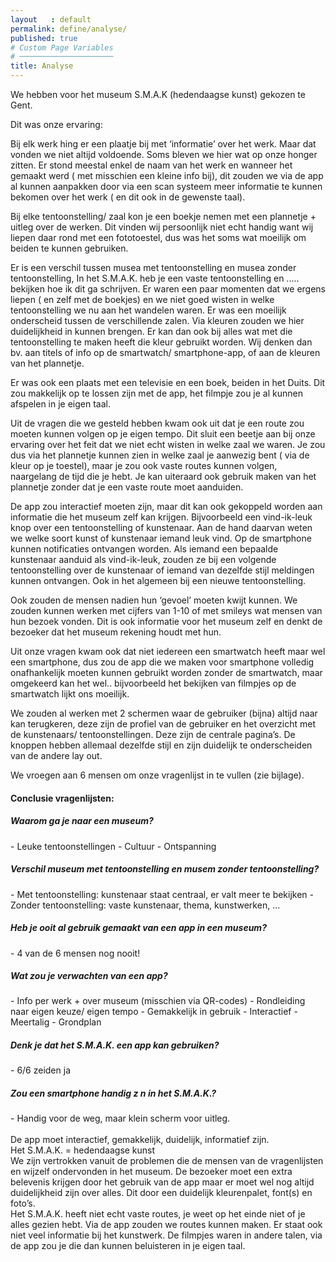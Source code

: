 ```yaml
---
layout   : default
permalink: define/analyse/
published: true
# Custom Page Variables
# ─────────────────────
title: Analyse
---
```

We hebben voor het museum S.M.A.K (hedendaagse kunst) gekozen te Gent. <br>

Dit was onze ervaring:<br>

Bij elk werk hing er een plaatje bij met ‘informatie’ over het werk. Maar dat vonden we niet altijd voldoende. Soms bleven we hier wat op onze honger zitten. Er stond meestal enkel de naam van het werk en wanneer het gemaakt werd ( met misschien een kleine info bij), dit zouden we via de app al kunnen aanpakken door via een scan systeem meer informatie te kunnen bekomen over het werk ( en dit ook in de gewenste taal).<br>

Bij elke tentoonstelling/ zaal kon je een boekje nemen met een plannetje + uitleg over de werken. Dit vinden wij persoonlijk niet echt handig want wij liepen daar rond met een fototoestel, dus was het soms wat moeilijk om beiden te kunnen gebruiken. <br>

Er is een verschil tussen musea met tentoonstelling en musea zonder tentoonstelling, In het S.M.A.K. heb je een vaste tentoonstelling en ..... bekijken hoe ik dit ga schrijven. Er waren een paar momenten dat we ergens liepen ( en zelf met de boekjes) en we niet goed wisten in welke tentoonstelling we nu aan het wandelen waren. Er was een moeilijk onderscheid tussen de verschillende zalen. Via kleuren zouden we hier duidelijkheid in kunnen brengen. Er kan dan ook bij alles wat met die tentoonstelling te maken heeft die kleur gebruikt worden. Wij denken dan bv. aan titels of info op de smartwatch/ smartphone-app, of aan de kleuren van het plannetje. <br>

Er was ook een plaats met een televisie en een boek, beiden in het Duits. Dit zou makkelijk op te lossen zijn met de app, het filmpje zou je al kunnen afspelen in je eigen taal. <br>

Uit de vragen die we gesteld hebben kwam ook uit dat je een route zou moeten kunnen volgen op je eigen tempo. Dit sluit een beetje aan bij onze ervaring over het feit dat we niet echt wisten in welke zaal we waren. Je zou dus via het plannetje kunnen zien in welke zaal je aanwezig bent ( via de kleur op je toestel), maar je zou ook vaste routes kunnen volgen, naargelang de tijd die je hebt. Je kan uiteraard ook gebruik maken van het plannetje zonder dat je een vaste route moet aanduiden. <br>

De app zou interactief moeten zijn, maar dit kan ook gekoppeld worden aan informatie die het museum zelf kan krijgen. Bijvoorbeeld een vind-ik-leuk knop over een tentoonstelling of kunstenaar. Aan de hand daarvan weten we welke soort kunst of kunstenaar iemand leuk vind.  Op de smartphone kunnen notificaties ontvangen worden. Als iemand een bepaalde kunstenaar aanduid als vind-ik-leuk, zouden ze bij een volgende tentoonstelling over de kunstenaar of iemand van dezelfde stijl meldingen kunnen ontvangen. Ook in het algemeen bij een nieuwe tentoonstelling.<br>

Ook zouden de mensen nadien hun ‘gevoel’ moeten kwijt kunnen. We zouden kunnen werken met cijfers van 1-10 of met smileys wat mensen van hun bezoek vonden. Dit is ook informatie voor het museum zelf en denkt de bezoeker dat het museum rekening houdt met hun. <br>

Uit onze vragen kwam ook dat niet iedereen een smartwatch heeft maar wel een smartphone, dus zou de app die we maken voor smartphone volledig onafhankelijk moeten kunnen gebruikt worden zonder de smartwatch, maar omgekeerd kan het wel.. bijvoorbeeld het bekijken van filmpjes op de smartwatch lijkt ons moeilijk.<br>


We zouden al werken met 2 schermen waar de gebruiker (bijna) altijd naar kan terugkeren, deze zijn de profiel van de gebruiker en het overzicht met de kunstenaars/ tentoonstellingen. Deze zijn de centrale pagina’s. De knoppen hebben allemaal dezelfde stijl en zijn duidelijk te onderscheiden van de andere lay out.<br>




We vroegen aan 6 mensen om onze
vragenlijst in te vullen (zie bijlage).<br>

<h4>Conclusie vragenlijsten:</h4>

<h5>Waarom ga je naar een museum?</h5>
- Leuke tentoonstellingen 
- Cultuur
- Ontspanning

<h5>Verschil museum met tentoonstelling en musem zonder tentoonstelling?</h5>
- Met tentoonstelling: kunstenaar staat centraal, er valt meer te bekijken 
- Zonder tentoonstelling: vaste kunstenaar, thema, kunstwerken, ...

<h5>Heb je ooit al gebruik gemaakt van een app in een museum?</h5>
- 4 van de 6 mensen nog nooit!

<h5>Wat zou je verwachten van een app?</h5>
- Info per werk + over museum (misschien via QR-codes) 
- Rondleiding naar eigen keuze/ eigen tempo
- Gemakkelijk in gebruik
- Interactief
- Meertalig - Grondplan

<h5>Denk je dat het S.M.A.K. een app kan gebruiken?</h5>
- 6/6 zeiden ja

<h5>Zou een smartphone handig z n in het S.M.A.K.?</h5>
- Handig voor de weg, maar klein scherm voor uitleg.
<br>
<br>
De app moet interactief, gemakkelijk, duidelijk, informatief zijn.<br>
Het S.M.A.K. = hedendaagse kunst<br>
We zijn vertrokken vanuit de problemen die de mensen van de vragenlijsten en wijzelf ondervonden in het museum. De bezoeker moet een extra belevenis krijgen door het gebruik van de app maar er moet wel nog altijd duidelijkheid zijn over alles. Dit door een duidelijk kleurenpalet, font(s) en foto’s.<br>
Het S.M.A.K. heeft niet echt vaste routes, je weet op het einde niet of je alles gezien hebt. Via de app zouden we routes kunnen maken. Er staat ook niet veel informatie bij het kunstwerk. De filmpjes waren in andere talen, via de app zou je die dan kunnen beluisteren in je eigen taal.


